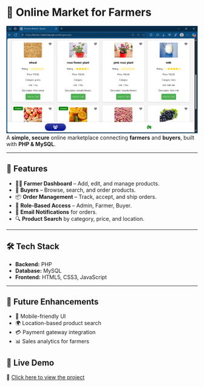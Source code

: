 # 🌾 Online Market for Farmers

![Project Thumbnail](images/thumbnail.png)  
A **simple, secure** online marketplace connecting **farmers** and **buyers**, built with **PHP & MySQL**.

---

## 📌 Features
- 👨‍🌾 **Farmer Dashboard** – Add, edit, and manage products.
- 🛒 **Buyers** – Browse, search, and order products.
- 📦 **Order Management** – Track, accept, and ship orders.
- 🔐 **Role-Based Access** – Admin, Farmer, Buyer.
- 📧 **Email Notifications** for orders.
- 🔍 **Product Search** by category, price, and location.

---

## 🛠 Tech Stack
- **Backend:** PHP 
- **Database:** MySQL 
- **Frontend:** HTML5, CSS3, JavaScript  

---

## 🚀 Future Enhancements
- 📱 Mobile-friendly UI
- 🌍 Location-based product search
- 💳 Payment gateway integration
- 📊 Sales analytics for farmers

## 🚀 Live Demo
🔗 [Click here to view the project]([https://your-live-link.com](https://farmer-market.wuaze.com/))

